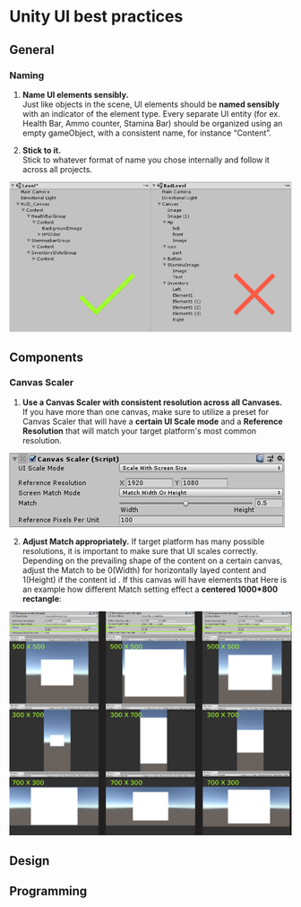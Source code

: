 
# Unity UI best practices
## General
### Naming
1. __Name UI elements sensibly.__ </br>
Just like objects in the scene, UI elements should be **named sensibly** with an indicator of the element type.
Every separate UI entity (for ex. Health Bar, Ammo counter, Stamina Bar) should be organized using an empty gameObject, with a consistent name, for instance “Content”.

3. __Stick to it.__</br>
Stick to whatever format of name you chose internally and follow it across all projects.

![Alt](element_naming.png)
## Components
### Canvas Scaler
1. **Use a Canvas Scaler with consistent resolution across all Canvases.** </br>
If you have more than one canvas, make sure to utilize a preset for Canvas Scaler that will have a **certain UI Scale mode** and a **Reference Resolution** that will match your target platform's most common resolution.  

![Alt](canvas_scaler.png)


2. **Adjust Match appropriately.** If target platform has many possible resolutions, it is important to make sure that UI scales correctly. Depending on the prevailing shape of the content on a certain canvas, adjust the Match to be 0(Width) for horizontally layed content and 1(Height) if the content id . If this canvas will have elements that 
Here is an example how different Match setting effect a **centered 1000*800 rectangle**:

![Alt](match_example.png)
## Design
## Programming

<!--stackedit_data:
eyJoaXN0b3J5IjpbNzg4MDIwMzU0LC0xNTIyMTE2NzM4LC0xNj
MyMzEwMzYsLTEwMjI5MDI1NDgsMTU0MDc2ODI3MSw3NzYxNzY2
MjcsMjk5ODcxMDMwLC0yMDI5Nzc4NzUyLDE1NTczMzQyMzUsOT
A4Nzc1ODc5LC0xNzgzMjI2NjA5LC0zODE1ODI5MjEsMTQyMTA3
NjU3MywtMTIzNTgxMTA0NywtMTg0NDk0MTkyXX0=
-->